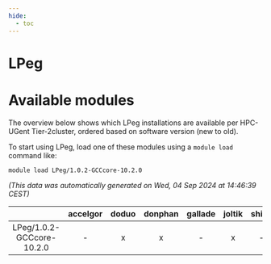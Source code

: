 ```yaml
---
hide:
  - toc
---
```


LPeg
====

# Available modules


The overview below shows which LPeg installations are available per HPC-UGent Tier-2cluster, ordered based on software version (new to old).

To start using LPeg, load one of these modules using a `module load` command like:

```shell
module load LPeg/1.0.2-GCCcore-10.2.0
```

*(This data was automatically generated on Wed, 04 Sep 2024 at 14:46:39 CEST)*  

| |accelgor|doduo|donphan|gallade|joltik|shinx|skitty|
| :---: | :---: | :---: | :---: | :---: | :---: | :---: | :---: |
|LPeg/1.0.2-GCCcore-10.2.0|-|x|x|-|x|-|x|
